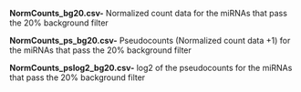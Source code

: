
**NormCounts_bg20.csv-** Normalized count data for the miRNAs that pass the 20% background filter

**NormCounts_ps_bg20.csv-** Pseudocounts (Normalized count data +1) for the miRNAs that pass the 20% background filter

**NormCounts_pslog2_bg20.csv-** log2 of the pseudocounts for the miRNAs that pass the 20% background filter
